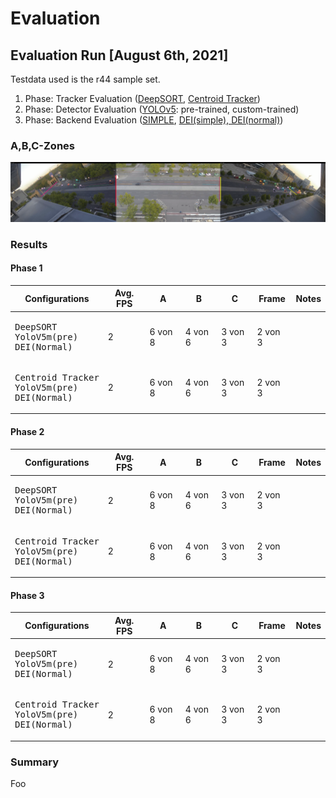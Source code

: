 # Evaluation

## Evaluation Run [August 6th, 2021]
Testdata used is the r44 sample set.

1. Phase: Tracker Evaluation ([DeepSORT](../../docs/modules/tracker.md#DeepSORT), [Centroid Tracker](../../docs/modules/tracker.md#Centroid))
2. Phase: Detector Evaluation ([YOLOv5](../../docs/modules/detector.md): pre-trained, custom-trained)
3. Phase: Backend Evaluation ([SIMPLE](../../docs/modules/backends.md#Basic), [DEI(simple), DEI(normal)](../../docs/modules/backends.md#DEI))

### A,B,C-Zones

<img src="/gitimg/eval_060821_evalzones.png">

### Results
#### Phase 1
<table>
<thead>
<tr>
<th>Configurations</th>
<th>Avg. FPS</th>
<th>A</th>
<th>B</th>
<th>C</th>
<th>Frame</th>
<th>Notes</th>
</tr>
</thead>
<tbody>
<tr>
<td><pre>DeepSORT
YoloV5m(pre)
DEI(Normal)</pre></td>
<td>2</td>
<td>6 von 8</td>
<td>4 von 6</td>
<td>3 von 3</td>
<td>2 von 3</td>
<td></td>
</tr>
<tr>
<td><pre>Centroid Tracker
YoloV5m(pre)
DEI(Normal)</pre></td>
<td>2</td>
<td>6 von 8</td>
<td>4 von 6</td>
<td>3 von 3</td>
<td>2 von 3</td>
<td></td>
</tr>
</tbody>
</table>
<!---<td><pre>Die meisten Autos werden über weite Teile der Strecke erfolgreich getrackt.
Einige Autos verlieren über die gesamte Breite 1-2 mal die Tracking ID, einige auch häufiger.
Nach Zuordnung neuer ID werden diese jedoch solide weitergetrackt.
Generell besseres Tracking auf der oberen Fahrbahn, insb. da die Bäume die Sicht auf die untere Fahrbahn verdecken.
</pre></td>--->


#### Phase 2
<table>
<thead>
<tr>
<th>Configurations</th>
<th>Avg. FPS</th>
<th>A</th>
<th>B</th>
<th>C</th>
<th>Frame</th>
<th>Notes</th>
</tr>
</thead>
<tbody>
<tr>
<td><pre>DeepSORT
YoloV5m(pre)
DEI(Normal)</pre></td>
<td>2</td>
<td>6 von 8</td>
<td>4 von 6</td>
<td>3 von 3</td>
<td>2 von 3</td>
<td></td>
</tr>
<tr>
<td><pre>Centroid Tracker
YoloV5m(pre)
DEI(Normal)</pre></td>
<td>2</td>
<td>6 von 8</td>
<td>4 von 6</td>
<td>3 von 3</td>
<td>2 von 3</td>
<td></td>
</tr>
</tbody>
</table>


#### Phase 3
<table>
<thead>
<tr>
<th>Configurations</th>
<th>Avg. FPS</th>
<th>A</th>
<th>B</th>
<th>C</th>
<th>Frame</th>
<th>Notes</th>
</tr>
</thead>
<tbody>
<tr>
<td><pre>DeepSORT
YoloV5m(pre)
DEI(Normal)</pre></td>
<td>2</td>
<td>6 von 8</td>
<td>4 von 6</td>
<td>3 von 3</td>
<td>2 von 3</td>
<td></td>
</tr>
<tr>
<td><pre>Centroid Tracker
YoloV5m(pre)
DEI(Normal)</pre></td>
<td>2</td>
<td>6 von 8</td>
<td>4 von 6</td>
<td>3 von 3</td>
<td>2 von 3</td>
<td></td>
</tr>
</tbody>
</table>

### Summary
Foo
